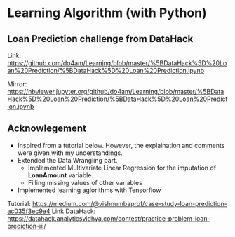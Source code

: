 # Learning Algorithm (with Python) 

## Loan Prediction challenge from DataHack
  Link: https://github.com/do4am/Learning/blob/master/%5BDataHack%5D%20Loan%20Prediction/%5BDataHack%5D%20Loan%20Prediction.ipynb
  
  Mirror: https://nbviewer.jupyter.org/github/do4am/Learning/blob/master/%5BDataHack%5D%20Loan%20Prediction/%5BDataHack%5D%20Loan%20Prediction.ipynb
  
## Acknowlegement
  - Inspired from a tutorial below. However, the explaination and comments were given with my understandings.
  - Extended the Data Wrangling part. 
      - Implemented Multivariate Linear Regression for the imputation of __LoanAmount__ variable.
      - Filling missing values of other variables
  - Implemented learning aglorithms with Tensorflow
  
  
 Tutorial: https://medium.com/@vishnumbaprof/case-study-loan-prediction-ac035f3ec9e4
 Link DataHack: https://datahack.analyticsvidhya.com/contest/practice-problem-loan-prediction-iii/
